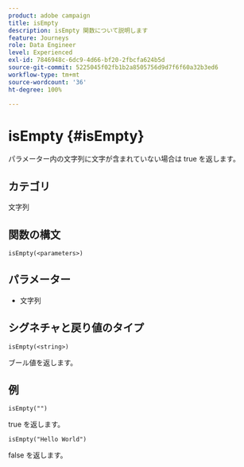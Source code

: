 ```yaml
---
product: adobe campaign
title: isEmpty
description: isEmpty 関数について説明します
feature: Journeys
role: Data Engineer
level: Experienced
exl-id: 7846948c-6dc9-4d66-bf20-2fbcfa624b5d
source-git-commit: 5225045f02fb1b2a8505756d9d7f6f60a32b3ed6
workflow-type: tm+mt
source-wordcount: '36'
ht-degree: 100%

---
```


# isEmpty {#isEmpty}

パラメーター内の文字列に文字が含まれていない場合は true を返します。

## カテゴリ

文字列

## 関数の構文

`isEmpty(<parameters>)`

## パラメーター

* 文字列

## シグネチャと戻り値のタイプ

`isEmpty(<string>)`

ブール値を返します。

## 例

`isEmpty("")`

true を返します。

`isEmpty("Hello World")`

false を返します。
